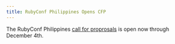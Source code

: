 ```yaml
---
title: RubyConf Philippines Opens CFP
---
```


The RubyConf Philippines [call for proprosals][cfp] is open now through December
4th.

[cfp]: https://rubyconfph.wufoo.eu/forms/rubyconf-philippines-2015-call-for-proposals/

